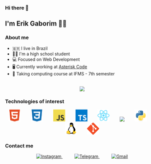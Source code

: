 ### Hi there 👋
## I'm Erik Gaborim 👨‍💻

### About me 

- 🇧🇷 I live in Brazil
- 👨‍🎓 I'm a high school student
- 💻 Focused on Web Development
- 🖥️ Currently working at [Asterisk Code](https://github.com/asterisk-code)
- 📖 Taking computing course at IFMS - 7th semester

</br>

<div align="center">
    <img align="center" height="165px" src="https://github-readme-stats.vercel.app/api?username=erikgaborim&count_private=true&show_icons=true&custom_title=Github%20Stats&hide=issues&theme=react"/>
</div>

### Technologies of interest

<div align="center">
    <img height="40" src="https://raw.githubusercontent.com/devicons/devicon/master/icons/html5/html5-plain.svg">
    &ensp;&nbsp;&emsp;
    <img height="40" src="https://raw.githubusercontent.com/devicons/devicon/master/icons/css3/css3-plain.svg">
    &ensp;&nbsp;&emsp;
    <img height="40" src="https://raw.githubusercontent.com/devicons/devicon/master/icons/javascript/javascript-original.svg">
    &ensp;&nbsp;&emsp;
    <img height="40" src="https://raw.githubusercontent.com/devicons/devicon/master/icons/typescript/typescript-original.svg">
    &ensp;&nbsp;&emsp;
    <img height="40" src="https://raw.githubusercontent.com/devicons/devicon/master/icons/react/react-original.svg">
    &ensp;&nbsp;&emsp;
    <img height="45" src="https://cdn.jsdelivr.net/gh/devicons/devicon/icons/java/java-original.svg">
    &ensp;&nbsp;&emsp;
    <img height="40" src="https://raw.githubusercontent.com/devicons/devicon/master/icons/python/python-original.svg">
    &ensp;&nbsp;&emsp;
    <img height="40" src="https://raw.githubusercontent.com/devicons/devicon/master/icons/linux/linux-original.svg">
    &ensp;&nbsp;&emsp;
    <img height="40" src="https://raw.githubusercontent.com/devicons/devicon/master/icons/git/git-original.svg">
</div>


### Contact me

<p align="center">
    <a href="https://www.instagram.com/erikgfp">
        <img alt="Instagram" src="https://img.shields.io/badge/Instagram-%23E4405F.svg?style=for-the-badge&logo=Instagram&logoColor=white"/>
    </a>
    &nbsp;&nbsp;&nbsp;&nbsp;&nbsp;&nbsp;&nbsp;&nbsp;&nbsp;
    <a href="https://t.me/erikgaborim">
        <img alt="Telegram" src="https://img.shields.io/badge/Telegram-2CA5E0?style=for-the-badge&logo=telegram&logoColor=white"/>
    </a>
    &nbsp;&nbsp;&nbsp;&nbsp;&nbsp;&nbsp;&nbsp;&nbsp;&nbsp;
    <a href="mailto:erikgfp@gmail.com">
      <img alt="Gmail" src="https://img.shields.io/badge/Gmail-D14836?style=for-the-badge&logo=gmail&logoColor=white"/>
    </a>
</p>

